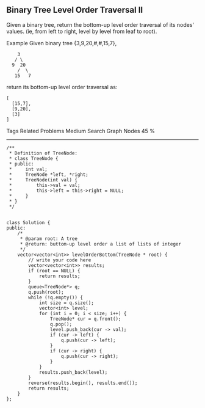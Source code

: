 ## Binary Tree Level Order Traversal II  ##

Given a binary tree, return the bottom-up level order traversal of its nodes' values. (ie, from left to right, level by level from leaf to root).

Example
Given binary tree {3,9,20,#,#,15,7},

	    3
	   / \
	  9  20
	    /  \
	   15   7
 

return its bottom-up level order traversal as:

	[
	  [15,7],
	  [9,20],
	  [3]
	]
Tags 
Related Problems 
Medium Search Graph Nodes 45 %

----------
	/**
	 * Definition of TreeNode:
	 * class TreeNode {
	 * public:
	 *     int val;
	 *     TreeNode *left, *right;
	 *     TreeNode(int val) {
	 *         this->val = val;
	 *         this->left = this->right = NULL;
	 *     }
	 * }
	 */
	
	
	class Solution {
	public:
	    /*
	     * @param root: A tree
	     * @return: buttom-up level order a list of lists of integer
	     */
	    vector<vector<int>> levelOrderBottom(TreeNode * root) {
	        // write your code here
	        vector<vector<int>> results;
	        if (root == NULL) {
	            return results;
	        }
	        queue<TreeNode*> q;
	        q.push(root);
	        while (!q.empty()) {
	            int size = q.size();
	            vector<int> level;
	            for (int i = 0; i < size; i++) {
	                TreeNode* cur = q.front();
	                q.pop();
	                level.push_back(cur -> val);
	                if (cur -> left) {
	                    q.push(cur -> left);
	                }
	                if (cur -> right) {
	                    q.push(cur -> right);
	                }
	            }
	            results.push_back(level);
	        }
	        reverse(results.begin(), results.end());
	        return results;
	    }
	};